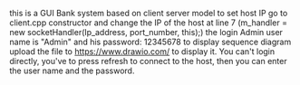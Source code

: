 this is a GUI Bank system based on client server model
to set host IP go to client.cpp constructor and change the IP of the host  at line 7 (m_handler = new socketHandler(Ip_address, port_number, this);)
the login Admin user name is "Admin" and his password: 12345678
to display sequence diagram upload the file to https://www.drawio.com/ to display it.
You can't login directly, you've to press refresh to connect to the host, then you can enter the user name and the password.
